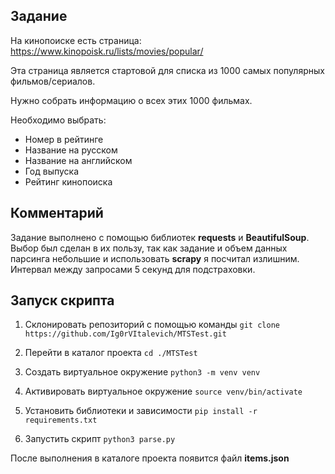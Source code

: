 ## Задание

На кинопоиске есть страница: https://www.kinopoisk.ru/lists/movies/popular/

Эта страница является стартовой для списка из 1000 самых популярных фильмов/сериалов.

Нужно собрать информацию о всех этих 1000 фильмах. 

Необходимо выбрать:

- Номер в рейтинге
- Название на русском
- Название  на английском
- Год выпуска
- Рейтинг кинопоиска

## Комментарий

Задание выполнено с помощью библиотек **requests** и **BeautifulSoup**. Выбор был сделан в их пользу, так как задание и объем данных парсинга небольшие и использовать **scrapy** я посчитал излишним. Интервал между запросами 5 секунд для подстраховки. 

## Запуск скрипта

1. Склонировать репозиторий с помощью команды ```git clone https://github.com/Ig0rVItalevich/MTSTest.git```

2. Перейти в каталог проекта ```cd ./MTSTest```

3. Создать виртуальное окружение ```python3 -m venv venv```

4. Активировать виртуальное окружение ```source venv/bin/activate```

5. Установить библиотеки и зависимости ```pip install -r requirements.txt```

6. Запустить скрипт ```python3 parse.py```

После выполнения в каталоге проекта появится файл **items.json**